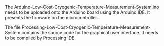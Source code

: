 The Arduino-Low-Cost-Cryogenic-Temperature-Measurement-System.ino needs to be uploaded onto the Arduino board using the Arduino IDE. It presents the firmware on the microcontroller.

The file Processing-Low-Cost-Cryogenic-Temperature-Measurement-System contains the source code for the graphical user interface. It needs to be compiled by Processing IDE.
